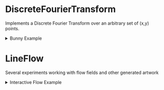 # DiscreteFourierTransform

Implements a Discrete Fourier Transform over an arbitrary set of (x,y) points.
<details> <summary> Bunny Example </summary>

  https://github.com/MyNameIsCalvinDavis/Processing/assets/20341905/a7902ba0-79d0-4356-b041-c8557929234a

</details>






# LineFlow
Several experiments working with flow fields and other generated artwork
<details> <summary> Interactive Flow Example </summary>

  https://github.com/MyNameIsCalvinDavis/Processing/assets/20341905/7f8c69f9-6c9b-42ba-90c2-16f394070d03

</details>




